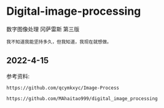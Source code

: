 # Digital-image-processing
数字图像处理  冈萨雷斯  第三版

    我不知道我能坚持多久，但我知道，我现在就想做。

## 2022-4-15  

参考资料:
    
    https://github.com/qcymkxyc/Image-Process
    
    https://github.com/MAhaitao999/digital_image_processing
